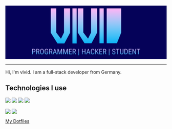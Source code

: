 ![GitHub Logo](/header3.png)
<hr>
Hi, I'm vivid. I am a full-stack developer from Germany. 

## Technologies I use
<img src="https://img.shields.io/static/v1?message=ArchLinux&label=&color=4191B3&logoColor=4191B3&labelColor=51C9FC&style=for-the-badge&logo=archlinux"></img>
<img src="https://img.shields.io/static/v1?message=Go&label=&color=4191B3&logoColor=4191B3&labelColor=51C9FC&style=for-the-badge&logo=go"></img>
<img src="https://img.shields.io/static/v1?message=Python&label=&color=4191B3&logoColor=4191B3&labelColor=51C9FC&style=for-the-badge&logo=python"></img>
<img src="https://img.shields.io/static/v1?message=Tensorflow&label=&color=4191B3&logoColor=4191B3&labelColor=51C9FC&style=for-the-badge&logo=tensorflow"></img>


<img align="center" src="https://github-readme-stats.vercel.app/api?username=vividsystem&show_icons=true&theme=tokyonight" />
<img align="center" src="https://github-readme-stats.vercel.app/api/top-langs/?hide=Vim%20script&username=vividsystem&theme=tokyonight" />

<a href="https://github.com/vividsystem/dotfiles">My Dotfiles</a>
